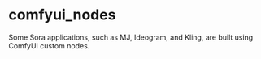 # comfyui_nodes
Some Sora applications, such as MJ, Ideogram, and Kling, are built using ComfyUI custom nodes.

